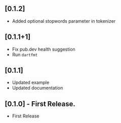 ## [0.1.2]
- Added optional stopwords parameter in tokenizer

## [0.1.1+1]
- Fix pub.dev health suggestion
- Run `dartfmt`

## [0.1.1]
- Updated example
- Updated documentation

## [0.1.0] - First Release.
- First Release
